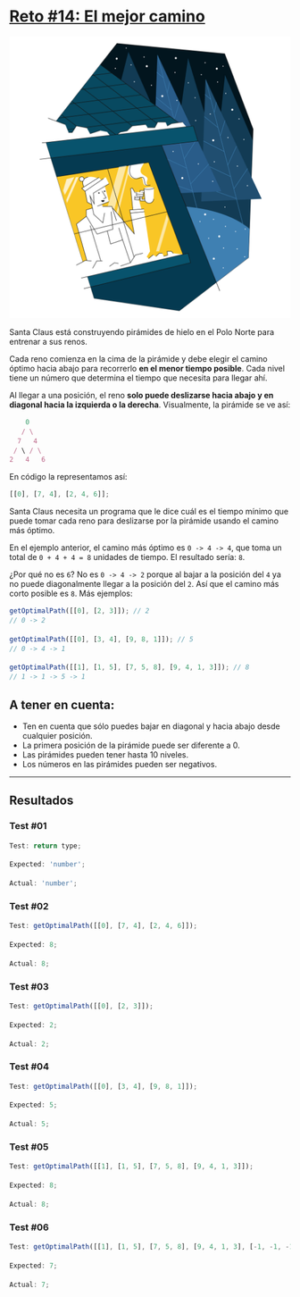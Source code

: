 # [Reto #14: El mejor camino](https://adventjs.dev/es/challenges/2022/14)

![Reto_14](../Assets/Retos_SVG/14.svg)

Santa Claus está construyendo pirámides de hielo en el Polo Norte para entrenar a sus renos.

Cada reno comienza en la cima de la pirámide y debe elegir el camino óptimo hacia abajo para recorrerlo **en el menor tiempo posible**. Cada nivel tiene un número que determina el tiempo que necesita para llegar ahí.

Al llegar a una posición, el reno **solo puede deslizarse hacia abajo y en diagonal hacia la izquierda o la derecha**. Visualmente, la pirámide se ve así:

```js
    0
   / \
  7   4
 / \ / \
2   4   6
```

En código la representamos así:

```js
[[0], [7, 4], [2, 4, 6]];
```

Santa Claus necesita un programa que le dice cuál es el tiempo mínimo que puede tomar cada reno para deslizarse por la pirámide usando el camino más óptimo.

En el ejemplo anterior, el camino más óptimo es `0 -> 4 -> 4`, que toma un total de `0 + 4 + 4 = 8` unidades de tiempo. El resultado sería: `8`.

¿Por qué no es `6`? No es `0 -> 4 -> 2` porque al bajar a la posición del `4` ya no puede diagonalmente llegar a la posición del `2`. Así que el camino más corto posible es `8`. Más ejemplos:

```js
getOptimalPath([[0], [2, 3]]); // 2
// 0 -> 2

getOptimalPath([[0], [3, 4], [9, 8, 1]]); // 5
// 0 -> 4 -> 1

getOptimalPath([[1], [1, 5], [7, 5, 8], [9, 4, 1, 3]]); // 8
// 1 -> 1 -> 5 -> 1
```

## A tener en cuenta:

- Ten en cuenta que sólo puedes bajar en diagonal y hacia abajo desde cualquier posición.
- La primera posición de la pirámide puede ser diferente a 0.
- Las pirámides pueden tener hasta 10 niveles.
- Los números en las pirámides pueden ser negativos.

---

## Resultados

### Test #01

```js
Test: return type;

Expected: 'number';

Actual: 'number';
```

### Test #02

```js
Test: getOptimalPath([[0], [7, 4], [2, 4, 6]]);

Expected: 8;

Actual: 8;
```

### Test #03

```js
Test: getOptimalPath([[0], [2, 3]]);

Expected: 2;

Actual: 2;
```

### Test #04

```js
Test: getOptimalPath([[0], [3, 4], [9, 8, 1]]);

Expected: 5;

Actual: 5;
```

### Test #05

```js
Test: getOptimalPath([[1], [1, 5], [7, 5, 8], [9, 4, 1, 3]]);

Expected: 8;

Actual: 8;
```

### Test #06

```js
Test: getOptimalPath([[1], [1, 5], [7, 5, 8], [9, 4, 1, 3], [-1, -1, -1, -1, -1]]);

Expected: 7;

Actual: 7;
```
